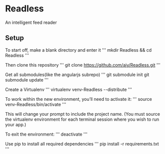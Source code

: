 Readless
========

An intelligent feed reader 

Setup
-----

To start off, make a blank directory and enter it
'''
mkdir Readless && cd Readless
'''

Then clone this repository
'''
git clone https://github.com/ajy/Readless.git
'''

Get all submodules(like the angularjs subrepo)
'''
git submodule init
git submodule update
'''

Create a Virtualenv
'''
virtualenv venv-Readless --distribute
'''

To work within the new environment, you’ll need to activate it:
'''
source venv-Readless/bin/activate
'''

This will change your prompt to include the project name.
(You must source the virtualenv environment for each terminal session where you wish to run your app.)

To exit the environment:
'''
deactivate
'''

Use pip to install all required dependencies
'''
pip install -r requirements.txt
'''
